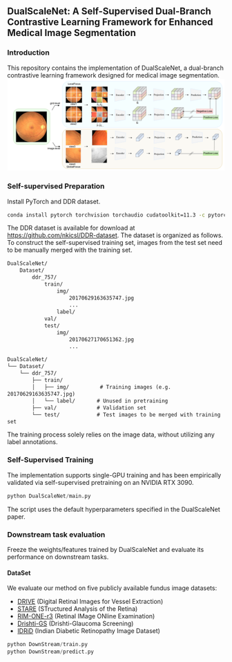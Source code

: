## DualScaleNet: A Self-Supervised Dual-Branch Contrastive Learning Framework for Enhanced Medical Image Segmentation
### Introduction 
This repository contains the implementation of DualScaleNet, a dual-branch contrastive learning framework designed for medical image segmentation. 
![123](https://github.com/meco66666/DualScaleNet/blob/main/DualScaleNet.png?raw=true)
### Self-supervised Preparation
Install PyTorch and DDR dataset.
```bash
conda install pytorch torchvision torchaudio cudatoolkit=11.3 -c pytorch
```
The DDR dataset is available for download at https://github.com/nkicsl/DDR-dataset. The dataset is organized as follows. To construct the self-supervised training set, images from the test set need to be manually merged with the training set.
```
DualScaleNet/
    Dataset/
        ddr_757/
            train/
                img/
                    20170629163635747.jpg
                    ...
                label/
            val/
            test/
                img/
                    20170627170651362.jpg
                    ...
```
```
DualScaleNet/
└── Dataset/
    └── ddr_757/
        ├── train/
        │   ├── img/          # Training images (e.g. 20170629163635747.jpg)
        │   └── label/       # Unused in pretraining
        ├── val/             # Validation set
        └── test/            # Test images to be merged with training set
```
The training process solely relies on the image data, without utilizing any label annotations.
### Self-Supervised Training
The implementation supports single-GPU training and has been empirically validated via self-supervised pretraining on an NVIDIA RTX 3090.
```python
python DualScaleNet/main.py
```
The script uses the default hyperparameters specified in the DualScaleNet paper.
### Downstream task evaluation
Freeze the weights/features trained by DualScaleNet and evaluate its performance on downstream tasks.
#### DataSet
We evaluate our method on five publicly available fundus image datasets:
- [DRIVE](https://drive.grand-challenge.org/) (Digital Retinal Images for Vessel Extraction)
- [STARE](https://cecas.clemson.edu/~ahoover/stare/) (STructured Analysis of the Retina)
- [RIM-ONE-r3](https://rimone.webs.ull.es/) (Retinal IMage ONline Examination)
- [Drishti-GS](https://cvit.iiit.ac.in/projects/mip/drishti-gs/mip-dataset2/Home.php) (Drishti-Glaucoma Screening)
- [IDRiD](https://idrid.grand-challenge.org/) (Indian Diabetic Retinopathy Image Dataset)
```python
python DownStream/train.py
python DownStream/predict.py
```







